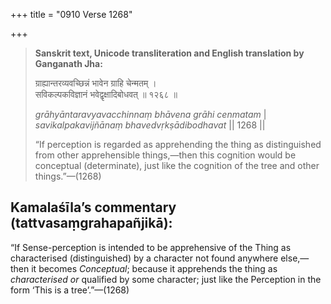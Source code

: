 +++
title = "0910 Verse 1268"

+++
> **Sanskrit text, Unicode transliteration and English translation by Ganganath Jha:** 
>
> ग्राह्यान्तरव्यवच्छिन्नं भावेन ग्राहि चेन्मतम् ।  
> सविकल्पकविज्ञानं भवेद्वृक्षादिबोधवत् ॥ १२६८ ॥ 
>
> *grāhyāntaravyavacchinnaṃ bhāvena grāhi cenmatam* \|  
> *savikalpakavijñānaṃ bhavedvṛkṣādibodhavat* \|\| 1268 \|\| 
>
> “If perception is regarded as apprehending the thing as distinguished from other apprehensible things,—then this cognition would be conceptual (determinate), just like the cognition of the tree and other things.”—(1268)



## Kamalaśīla’s commentary (tattvasaṃgrahapañjikā):

“If Sense-perception is intended to be apprehensive of the Thing as characterised (distinguished) by a character not found anywhere else,—then it becomes *Conceptual*; because it apprehends the thing as *characterised or* qualified by some character; just like the Perception in the form ‘This is a tree’.”—(1268)


